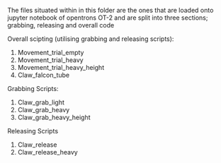 The files situated within in this folder are the ones that are loaded onto jupyter notebook of opentrons OT-2 and are split into three sections; grabbing, releasing and overall code

Overall scipting (utilising grabbing and releasing scripts):
1) Movement_trial_empty
2) Movement_trial_heavy
3) Movement_trial_heavy_height
4) Claw_falcon_tube

Grabbing Scripts:
1) Claw_grab_light
2) Claw_grab_heavy
3) Claw_grab_heavy_height

Releasing Scripts
1) Claw_release
2) Claw_release_heavy


